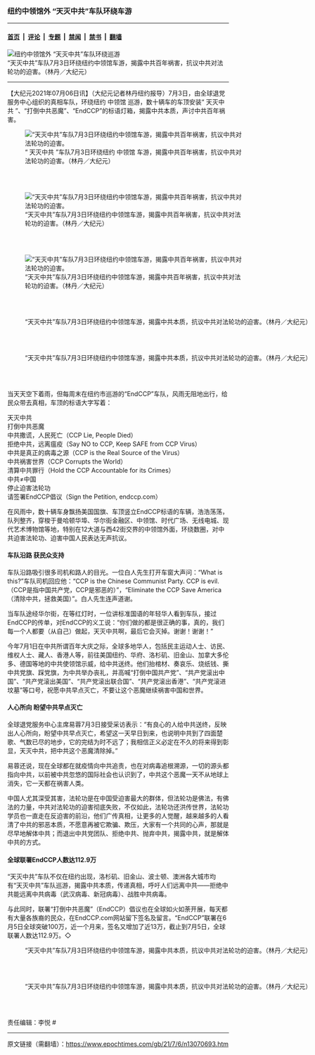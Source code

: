 ### 纽约中领馆外 “天灭中共”车队环绕车游

---

#### [首页](../../../..?n13070693) &nbsp;|&nbsp; [评论](../../../../../epoch-comment?n13070693) &nbsp;|&nbsp; [专题](../../../../../epoch-special?n13070693) &nbsp;|&nbsp; [禁闻](../../../../../epoch-news?n13070693) &nbsp;|&nbsp; [禁书](../../../../../books?n13070693) &nbsp;|&nbsp; [翻墙](https://github.com/gfw-breaker/nogfw/blob/master/README.md?n13070693)


<div><img alt="纽约中领馆外 “天灭中共”车队环绕巡游" class="attachment-djy_600_400 size-djy_600_400 wp-post-image" src="https://i.epochtimes.com/assets/uploads/2021/07/id13070698-150526-600x400.jpg"/>
<div class="caption">
 “天灭中共”车队7月3日环绕纽约中领馆车游，揭露中共百年祸害，抗议中共对法轮功的迫害。（林丹／大纪元）
</div></div><hr/><div class="post_content" id="artbody" itemprop="articleBody">
 <!-- article content begin -->
 <p>
  【大纪元2021年07月06日讯】（大纪元记者林丹纽约报导）7月3日，由全球退党服务中心组织的真相车队，环绕纽约
  <ok href="https://www.epochtimes.com/gb/tag/%E4%B8%AD%E9%A2%86%E9%A6%86.html">
   中领馆
  </ok>
  巡游，数十辆车的车顶安装“
  <ok href="https://www.epochtimes.com/gb/tag/%E5%A4%A9%E7%81%AD%E4%B8%AD%E5%85%B1.html">
   天灭中共
  </ok>
  ”、“打倒中共恶魔”、“EndCCP”的标语灯箱，揭露中共本质，声讨中共百年祸害。
 </p>
 <figure aria-describedby="caption-13070697" class="wp-caption aligncenter" id="13070697" style="width: 500px">
  <ok href=" https://i.epochtimes.com/assets/uploads/2021/07/id13070697-150527-450x338.jpg" rel="noreferrer noopener" target="_blank">
   <img alt="“天灭中共”车队7月3日环绕纽约中领馆车游，揭露中共百年祸害，抗议中共对法轮功的迫害。" src="https://i.epochtimes.com/assets/uploads/2021/07/id13070697-150527-450x338.jpg"/>
  </ok>
  <br/><figcaption class="wp-caption-text" id="caption-13070697">
   “
   <ok href="https://www.epochtimes.com/gb/tag/%E5%A4%A9%E7%81%AD%E4%B8%AD%E5%85%B1.html">
    天灭中共
   </ok>
   ”车队7月3日环绕纽约
   <ok href="https://www.epochtimes.com/gb/tag/%E4%B8%AD%E9%A2%86%E9%A6%86.html">
    中领馆
   </ok>
   车游，揭露中共百年祸害，抗议中共对法轮功的迫害。（林丹／大纪元）
  </figcaption><br/>
 </figure><br/>
 <figure aria-describedby="caption-13070696" class="wp-caption aligncenter" id="13070696" style="width: 500px">
  <ok href=" https://i.epochtimes.com/assets/uploads/2021/07/id13070696-150528-450x338.jpg" rel="noreferrer noopener" target="_blank">
   <img alt="“天灭中共”车队7月3日环绕纽约中领馆车游，揭露中共百年祸害，抗议中共对法轮功的迫害。" src="https://i.epochtimes.com/assets/uploads/2021/07/id13070696-150528-450x338.jpg"/>
  </ok>
  <br/><figcaption class="wp-caption-text" id="caption-13070696">
   “天灭中共”车队7月3日环绕纽约中领馆车游，揭露中共百年祸害，抗议中共对法轮功的迫害。（林丹／大纪元）
  </figcaption><br/>
 </figure><br/>
 <figure aria-describedby="caption-13070695" class="wp-caption aligncenter" id="13070695" style="width: 500px">
  <ok href=" https://i.epochtimes.com/assets/uploads/2021/07/id13070695-150536-450x338.jpg" rel="noreferrer noopener" target="_blank">
   <img alt="“天灭中共”车队7月3日环绕纽约中领馆车游，揭露中共百年祸害，抗议中共对法轮功的迫害。" src="https://i.epochtimes.com/assets/uploads/2021/07/id13070695-150536-450x338.jpg"/>
  </ok>
  <br/><figcaption class="wp-caption-text" id="caption-13070695">
   “天灭中共”车队7月3日环绕纽约中领馆车游，揭露中共百年祸害，抗议中共对法轮功的迫害。（林丹／大纪元）
  </figcaption><br/>
 </figure><br/>
 <figure aria-describedby="caption-attachment-13072173" class="wp-caption aligncenter" id="attachment_13072173" style="width: 4032px">
  <ok href="https://i.epochtimes.com/assets/uploads/2021/07/id13072173-DB23C4E8-5E86-4037-94E2-CA01A35A22EA.jpg" target="_blank">
   <img alt="" class="size-full wp-image-13072173" src="https://i.epochtimes.com/assets/uploads/2021/07/id13072173-DB23C4E8-5E86-4037-94E2-CA01A35A22EA.jpg"/>
  </ok>
  <br/><figcaption class="wp-caption-text" id="caption-attachment-13072173">
   “天灭中共”车队7月3日环绕纽约中领馆车游，揭露中共本质，抗议中共对法轮功的迫害。（林丹／大纪元）
  </figcaption><br/>
 </figure><br/>
 <figure aria-describedby="caption-attachment-13072177" class="wp-caption aligncenter" id="attachment_13072177" style="width: 4032px">
  <ok href="https://i.epochtimes.com/assets/uploads/2021/07/id13072177-1520B5EA-2786-4DCE-B5D6-B5C7EA649114.jpg" target="_blank">
   <img alt="" class="size-full wp-image-13072177" src="https://i.epochtimes.com/assets/uploads/2021/07/id13072177-1520B5EA-2786-4DCE-B5D6-B5C7EA649114.jpg"/>
  </ok>
  <br/><figcaption class="wp-caption-text" id="caption-attachment-13072177">
   “天灭中共”车队7月3日环绕纽约中领馆车游，揭露中共本质，抗议中共对法轮功的迫害。（林丹／大纪元）
  </figcaption><br/>
 </figure><br/>
 <p>
  当天天空下着雨，但每周末在纽约市巡游的“EndCCP”车队，风雨无阻地出行，给民众带去真相，车顶的标语大字写着：
 </p>
 <p>
  天灭中共
  <br/>
  打倒中共恶魔
  <br/>
  中共撒谎，人民死亡（CCP Lie, People Died）
  <br/>
  拒绝中共，远离瘟疫（Say NO to CCP, Keep SAFE from CCP Virus）
  <br/>
  中共是真正的病毒之源（CCP is the Real Source of the Virus）
  <br/>
  中共祸害世界（CCP Corrupts the World）
  <br/>
  清算中共罪行（Hold the CCP Accountable for its Crimes）
  <br/>
  中共≠中国
  <br/>
  停止迫害法轮功
  <br/>
  请签署EndCCP倡议（Sign the Petition, endccp.com）
 </p>
 <p>
  在风雨中，数十辆车身飘扬美国国旗、车顶竖立EndCCP标语的车辆，浩浩荡荡，队列整齐，穿梭于曼哈顿华埠、华尔街金融区、中领馆、时代广场、无线电城、现代艺术博物馆等地，特别在12大道与西42街交界的中领馆外面，环绕数圈，对中共迫害法轮功、迫害中国人民表达无声抗议。
 </p>
 <p style="text-align: center;">
 </p>
 <h4>
  车队沿路 获民众支持
 </h4>
 <p>
  车队沿路吸引很多司机和路人的目光。一位白人先生打开车窗大声问：“What is this?”车队司机回应他：“CCP is the Chinese Communist Party. CCP is evil.（CCP是指中国共产党，CCP是邪恶的）”，“Eliminate the CCP Save America（清除中共，拯救美国）”。白人先生连声道谢。
 </p>
 <p>
  当车队途经华尔街，在等红灯时，一位讲标准国语的年轻华人看到车队，接过EndCCP的传单，对EndCCP的义工说：“你们做的都是很正确的事，真的，我们每一个人都要（从自己）做起，天灭中共啊，最后它会灭掉。谢谢！谢谢！”
 </p>
 <p>
  今年7月1日在中共所谓百年大庆之际，全球多地华人，包括民主运动人士、访民、维权人士、藏人、香港人等，前往美国纽约、华府、洛杉矶、旧金山、加拿大多伦多、德国等地的中共使领馆示威，给中共送终。他们抬棺材、奏哀乐、烧纸钱、撕中共党旗、踩党旗，为中共举办丧礼，并高喊“打倒中国共产党”、“共产党滚出中国”、“共产党滚出美国”、“共产党滚出联合国”、“共产党滚出香港”、“共产党滚进坟墓”等口号，祝愿中共早点灭亡，不要让这个恶魔继续祸害中国和世界。
 </p>
 <h4>
  人心所向 盼望中共早点灭亡
 </h4>
 <p>
  全球退党服务中心主席易蓉7月3日接受采访表示：“有良心的人给中共送终，反映出人心所向，盼望中共早点灭亡，希望这一天早日到来，也说明中共到了四面楚歌、气数已尽的地步，它的完结为时不远了；我相信正义必定在不久的将来得到彰显，天灭中共，把中共这个恶魔清除掉。”
 </p>
 <p>
  易蓉还说，现在全球都在就疫情向中共追责，也在对病毒追根溯源，一切的源头都指向中共，以前被中共忽悠的国际社会也认识到了，中共这个恶魔一天不从地球上消失，它一天都在祸害人类。
 </p>
 <p>
  中国人尤其深受其害，法轮功是在中国受迫害最大的群体，但法轮功是佛法，有佛法的力量，中共对法轮功的迫害彻底失败，不仅如此，法轮功还洪传世界，法轮功学员也一直走在反迫害的前沿，他们广传真相，让更多的人觉醒，越来越多的人看清了中共的邪恶本质，不愿意再被它欺骗、欺压，大家有一个共同的心声，那就是尽早地解体中共；而退出中共党团队、拒绝中共、抛弃中共，揭露中共，就是解体中共的方式。
 </p>
 <h4>
  全球联署EndCCP人数达112.9万
 </h4>
 <p>
  “天灭中共”车队不仅在纽约出现，洛杉矶、旧金山、波士顿、澳洲各大城市均有“天灭中共”车队巡游，揭露中共本质，传递真相，呼吁人们远离中共——拒绝中共能远离中共病毒（武汉病毒、新冠病毒）、战胜中共病毒。
 </p>
 <p>
  与此同时，联署“打倒中共恶魔”（EndCCP）倡议也在全球如火如荼开展，每天都有大量各族裔的民众，在EndCCP.com网站留下签名及留言。“EndCCP”联署在6月5日全球突破100万，近一个月来，签名又增加了近13万，截止到7月5日，全球联署人数达112.9万。◇
 </p>
 <figure aria-describedby="caption-attachment-13072179" class="wp-caption aligncenter" id="attachment_13072179" style="width: 4032px">
  <ok href="https://i.epochtimes.com/assets/uploads/2021/07/id13072179-22EEEE66-4AC7-4616-B286-9207CE01CA24.jpg" target="_blank">
   <img alt="" class="size-full wp-image-13072179" src="https://i.epochtimes.com/assets/uploads/2021/07/id13072179-22EEEE66-4AC7-4616-B286-9207CE01CA24.jpg"/>
  </ok>
  <br/><figcaption class="wp-caption-text" id="caption-attachment-13072179">
   “天灭中共”车队7月3日环绕纽约中领馆车游，揭露中共本质，抗议中共对法轮功的迫害。（林丹／大纪元）
  </figcaption><br/>
 </figure><br/>
 <figure aria-describedby="caption-attachment-13072180" class="wp-caption aligncenter" id="attachment_13072180" style="width: 4032px">
  <ok href="https://i.epochtimes.com/assets/uploads/2021/07/id13072180-15A82A44-DDE6-4888-9182-3EA0F2FE138B.jpg" target="_blank">
   <img alt="" class="size-full wp-image-13072180" src="https://i.epochtimes.com/assets/uploads/2021/07/id13072180-15A82A44-DDE6-4888-9182-3EA0F2FE138B.jpg"/>
  </ok>
  <br/><figcaption class="wp-caption-text" id="caption-attachment-13072180">
   “天灭中共”车队7月3日环绕纽约中领馆车游，揭露中共本质，抗议中共对法轮功的迫害。（林丹／大纪元）
  </figcaption><br/>
 </figure><br/>
 <p>
  责任编辑：李悦 #
 </p>
 <!-- article content end -->
 <div id="below_article_ad">
 </div>
</div>


---

原文链接（需翻墙）：https://www.epochtimes.com/gb/21/7/6/n13070693.htm